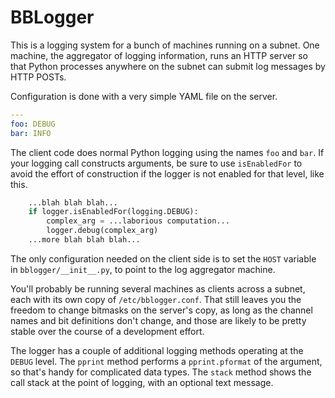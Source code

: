 BBLogger
========

This is a logging system for a bunch of machines running on a subnet. One machine,
the aggregator of logging information, runs an HTTP server so that Python processes
anywhere on the subnet can submit log messages by HTTP POSTs.

Configuration is done with a very simple YAML file on the server.

```yaml
---
foo: DEBUG
bar: INFO
```

The client code does normal Python logging using the names `foo` and `bar`.
If your logging call constructs arguments, be sure to use `isEnabledFor` to
avoid the effort of construction if the logger is not enabled for that level,
like this.

```python
    ...blah blah blah...
    if logger.isEnabledFor(logging.DEBUG):
        complex_arg = ...laborious computation...
        logger.debug(complex_arg)
    ...more blah blah blah...
```

The only configuration needed on the client side is to set the `HOST` variable in
`bblogger/__init__.py`, to point to the log aggregator machine.


You'll probably be running several machines as clients across a subnet, each
with its own copy of `/etc/bblogger.conf`. That still leaves you the freedom to change
bitmasks on the server's copy, as long as the channel names and bit
definitions don't change, and those are likely to be pretty stable over the
course of a development effort.

The logger has a couple of additional logging methods operating at the `DEBUG`
level. The `pprint` method performs a `pprint.pformat` of the argument, so that's
handy for complicated data types. The `stack` method shows the call stack at the
point of logging, with an optional text message.
